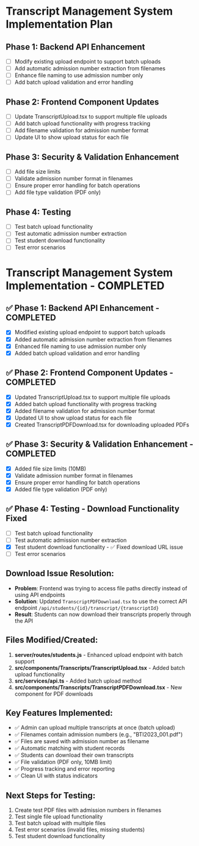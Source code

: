 # Transcript Management System Implementation Plan

## Phase 1: Backend API Enhancement
- [ ] Modify existing upload endpoint to support batch uploads
- [ ] Add automatic admission number extraction from filenames
- [ ] Enhance file naming to use admission number only
- [ ] Add batch upload validation and error handling

## Phase 2: Frontend Component Updates
- [ ] Update TranscriptUpload.tsx to support multiple file uploads
- [ ] Add batch upload functionality with progress tracking
- [ ] Add filename validation for admission number format
- [ ] Update UI to show upload status for each file

## Phase 3: Security & Validation Enhancement
- [ ] Add file size limits
- [ ] Validate admission number format in filenames
- [ ] Ensure proper error handling for batch operations
- [ ] Add file type validation (PDF only)

## Phase 4: Testing
- [ ] Test batch upload functionality
- [ ] Test automatic admission number extraction
- [ ] Test student download functionality
- [ ] Test error scenarios

# Transcript Management System Implementation - COMPLETED

## ✅ Phase 1: Backend API Enhancement - COMPLETED
- [x] Modified existing upload endpoint to support batch uploads
- [x] Added automatic admission number extraction from filenames
- [x] Enhanced file naming to use admission number only
- [x] Added batch upload validation and error handling

## ✅ Phase 2: Frontend Component Updates - COMPLETED
- [x] Updated TranscriptUpload.tsx to support multiple file uploads
- [x] Added batch upload functionality with progress tracking
- [x] Added filename validation for admission number format
- [x] Updated UI to show upload status for each file
- [x] Created TranscriptPDFDownload.tsx for downloading uploaded PDFs

## ✅ Phase 3: Security & Validation Enhancement - COMPLETED
- [x] Added file size limits (10MB)
- [x] Validate admission number format in filenames
- [x] Ensure proper error handling for batch operations
- [x] Added file type validation (PDF only)

## ✅ Phase 4: Testing - Download Functionality Fixed
- [ ] Test batch upload functionality
- [ ] Test automatic admission number extraction
- [x] Test student download functionality - ✅ Fixed download URL issue
- [ ] Test error scenarios

## Download Issue Resolution:
- **Problem**: Frontend was trying to access file paths directly instead of using API endpoints
- **Solution**: Updated `TranscriptPDFDownload.tsx` to use the correct API endpoint `/api/students/{id}/transcript/{transcriptId}`
- **Result**: Students can now download their transcripts properly through the API

## Files Modified/Created:
1. **server/routes/students.js** - Enhanced upload endpoint with batch support
2. **src/components/Transcripts/TranscriptUpload.tsx** - Added batch upload functionality
3. **src/services/api.ts** - Added batch upload method
4. **src/components/Transcripts/TranscriptPDFDownload.tsx** - New component for PDF downloads

## Key Features Implemented:
- ✅ Admin can upload multiple transcripts at once (batch upload)
- ✅ Filenames contain admission numbers (e.g., "BTI2023_001.pdf")
- ✅ Files are saved with admission number as filename
- ✅ Automatic matching with student records
- ✅ Students can download their own transcripts
- ✅ File validation (PDF only, 10MB limit)
- ✅ Progress tracking and error reporting
- ✅ Clean UI with status indicators

## Next Steps for Testing:
1. Create test PDF files with admission numbers in filenames
2. Test single file upload functionality
3. Test batch upload with multiple files
4. Test error scenarios (invalid files, missing students)
5. Test student download functionality
